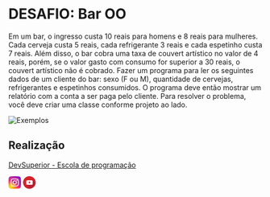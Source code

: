 <h1>DESAFIO: Bar OO</h1>
Em um bar, o ingresso custa 10 reais para homens e 8 reais para mulheres.
Cada cerveja custa 5 reais, cada refrigerante 3 reais e cada espetinho custa 7 reais. Além disso, o bar cobra uma taxa de couvert artístico no valor de 4 reais, porém, se o valor gasto com consumo for superior a 30 reais, o couvert artístico não é cobrado. Fazer um programa para ler os seguintes dados de um cliente do bar: sexo (F ou M), quantidade de cervejas, refrigerantes e
espetinhos consumidos. O programa deve então mostrar um relatório com a conta a ser paga pelo cliente. Para resolver o problema, você deve criar uma classe conforme projeto ao
lado.

![Exemplos](https://i.imgur.com/0HGenDH.png)

## Realização

[DevSuperior - Escola de programação](https://devsuperior.com.br/)

[![DevSuperior no Instagram](https://raw.githubusercontent.com/devsuperior/bds-assets/main/ds/ig-icon.png)](https://instagram.com/devsuperior.ig) ![DevSuperior no Youtube](https://raw.githubusercontent.com/devsuperior/bds-assets/main/ds/yt-icon.png)